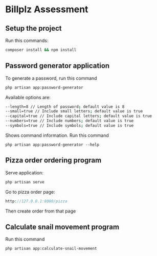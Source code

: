 # Billplz Assessment

## Setup the project

Run this commands:

```bash
composer install && npm install
```

## Password generator application

To generate a password, run this command

```bash
php artisan app:password-generator
```

Available options are:

```bash
--length=8 // Length of password; default value is 8
--small=true // Include small letters; default value is true
--capital=true // Include capital letters; default value is true
--numbers=true // Include numbers; default value is true
--symbols=true // Include symbols; default value is true
```

Shows command information. Run this command

`php artisan app:password-generator --help`

## Pizza order ordering program

Serve application:

```php
php artisan serve
```

Go to pizza order page:

```php
http://127.0.0.1:8000/pizza
```

Then create order from that page

## Calculate snail movement program

Run this command

```bash
php artisan app:calculate-snail-movement
```

